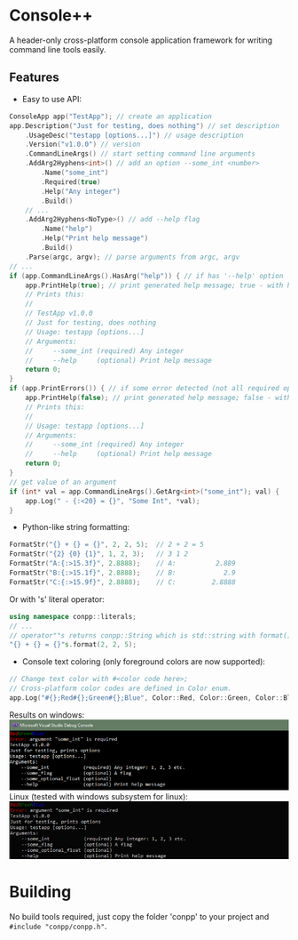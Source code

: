 # Console++
A header-only cross-platform console application framework for writing command line tools easily.
## Features
 - Easy to use API:
```cpp
ConsoleApp app("TestApp"); // create an application
app.Description("Just for testing, does nothing") // set description
    .UsageDesc("testapp [options...]") // usage description
    .Version("v1.0.0") // version
    .CommandLineArgs() // start setting command line arguments
    .AddArg2Hyphens<int>() // add an option --some_int <number>
        .Name("some_int")
        .Required(true)
        .Help("Any integer")
        .Build()
    // ...
    .AddArg2Hyphens<NoType>() // add --help flag
        .Name("help")
        .Help("Print help message")
        .Build()
    .Parse(argc, argv); // parse arguments from argc, argv
// ...
if (app.CommandLineArgs().HasArg("help")) { // if has '--help' option
    app.PrintHelp(true); // print generated help message; true - with header (version, description)
    // Prints this:
    // 
    // TestApp v1.0.0
    // Just for testing, does nothing
    // Usage: testapp [options...]
    // Arguments:
    //     --some_int (required) Any integer
    //     --help     (optional) Print help message
    return 0;
}
if (app.PrintErrors()) { // if some error detected (not all required options passed, etc.)
    app.PrintHelp(false); // print generated help message; false - without header
    // Prints this:
    // 
    // Usage: testapp [options...]
    // Arguments:
    //     --some_int (required) Any integer
    //     --help     (optional) Print help message
    return 0;
}
// get value of an argument
if (int* val = app.CommandLineArgs().GetArg<int>("some_int"); val) {
    app.Log(" - {:<20} = {}", "Some Int", *val);
}
```
 - Python-like string formatting:
```cpp
FormatStr("{} + {} = {}", 2, 2, 5);  // 2 + 2 = 5
FormatStr("{2} {0} {1}", 1, 2, 3);   // 3 1 2
FormatStr("A:{:>15.3f}", 2.8888);    // A:          2.889
FormatStr("B:{:>15.1f}", 2.8888);    // B:            2.9
FormatStr("C:{:>15.9f}", 2.8888);    // C:         2.8888
```
Or with 's' literal operator:
```cpp
using namespace conpp::literals;
// ...
// operator""s returns conpp::String which is std::string with format() member function.
"{} + {} = {}"s.format(2, 2, 5);
```
 - Console text coloring (only foreground colors are now supported):
```cpp
// Change text color with #<color code here>;
// Cross-platform color codes are defined in Color enum.
app.Log("#{};Red#{};Green#{};Blue", Color::Red, Color::Green, Color::Blue);
```
Results on windows:\
![](./screenshots/color_win32.png)\
Linux (tested with windows subsystem for linux):\
![](./screenshots/color_linux.png)
# Building
No build tools required, just copy the folder 'conpp' to your project and `#include "conpp/conpp.h"`.
